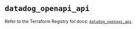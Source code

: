 # `datadog_openapi_api`

Refer to the Terraform Registry for docs: [`datadog_openapi_api`](https://registry.terraform.io/providers/datadog/datadog/3.54.0/docs/resources/openapi_api).

